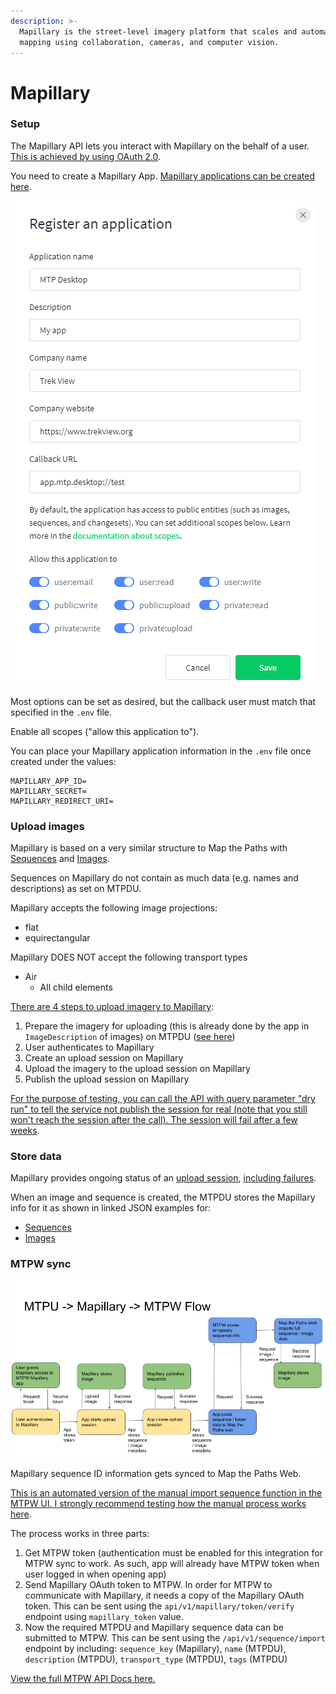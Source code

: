 ```yaml
---
description: >-
  Mapillary is the street-level imagery platform that scales and automates
  mapping using collaboration, cameras, and computer vision.
---
```


# Mapillary

### **Setup**

The Mapillary API lets you interact with Mapillary on the behalf of a user. [This is achieved by using OAuth 2.0](https://www.mapillary.com/developer/api-documentation/#oauth).

You need to create a Mapillary App. [Mapillary applications can be created here](https://www.mapillary.com/dashboard/developers).

![Mapillary register app](../../../.gitbook/assets/mapillary-register-app.png)

Most options can be set as desired, but the callback user must match that specified in the `.env` file.

Enable all scopes \("allow this application to"\).

You can place your Mapillary application information in the `.env` file once created under the values:

```text
MAPILLARY_APP_ID=
MAPILLARY_SECRET=
MAPILLARY_REDIRECT_URI=
```

### **Upload images**

Mapillary is based on a very similar structure to Map the Paths with [Sequences](https://www.mapillary.com/developer/api-documentation/#sequences) and [Images](https://www.mapillary.com/developer/api-documentation/#images).

Sequences on Mapillary do not contain as much data \(e.g. names and descriptions\) as set on MTPDU.

Mapillary accepts the following image projections:

* flat
* equirectangular

Mapillary DOES NOT accept the following transport types

* Air
  * All child elements

[There are 4 steps to upload imagery to Mapillary](https://www.mapillary.com/developer/api-documentation/#uploading-imagery):

1. Prepare the imagery for uploading \(this is already done by the app in `ImageDescription` of images\) on MTPDU \([see here](../functions.md#21-2-imagedescription-json-object)\)
2. User authenticates to Mapillary
3. Create an upload session on Mapillary
4. Upload the imagery to the upload session on Mapillary
5. Publish the upload session on Mapillary

[For the purpose of testing, you can call the API with query parameter "dry run" to tell the service not publish the session for real \(note that you still won't reach the session after the call\). The session will fail after a few weeks](https://www.mapillary.com/developer/api-documentation/#publish-an-upload-session).

### **Store data**

Mapillary provides ongoing status of an [upload session](https://www.mapillary.com/developer/api-documentation/#the-open-upload-session-object), [including failures](https://www.mapillary.com/developer/api-documentation/#the-failed-upload-session-object).

When an image and sequence is created, the MTPDU stores the Mapillary info for it as shown in linked JSON examples for:

* [Sequences](https://www.mapillary.com/developer/api-documentation/#the-sequence-object)
* [Images](https://www.mapillary.com/developer/api-documentation/#the-image-object)

### **MTPW sync**

![MTPDU, MTPW and Mapillary sycn](../../../.gitbook/assets/mtpu-mapillary-mtpw.png)

Mapillary sequence ID information gets synced to Map the Paths Web. 

[This is an automated version of the manual import sequence function in the MTPW UI. I strongly recommend testing how the manual process works here](https://mtp.trekview.org/sequence/import-sequence-list).

The process works in three parts:

1. Get MTPW token \(authentication must be enabled for this integration for MTPW sync to work. As such, app will already have MTPW token when user logged in when opening app\)
2. Send Mapillary OAuth token to MTPW. In order for MTPW to communicate with Mapillary, it needs a copy of the Mapillary OAuth token. This can be sent using the `api/v1/mapillary/token/verify` endpoint using `mapillary_token` value.
3. Now the required MTPDU and Mapillary sequence data can be submitted to MTPW. This can be sent using the `/api/v1/sequence/import` endpoint by including: `sequence_key` \(Mapillary\), `name` \(MTPDU\), `description` \(MTPDU\), `transport_type` \(MTPDU\), `tags` \(MTPDU\)

[View the full MTPW API Docs here.](../../../mtp-web/developer-docs/api.md)

